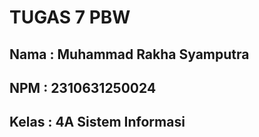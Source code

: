 # TUGAS 7 PBW

## Nama : Muhammad Rakha Syamputra
## NPM : 2310631250024
## Kelas : 4A Sistem Informasi
